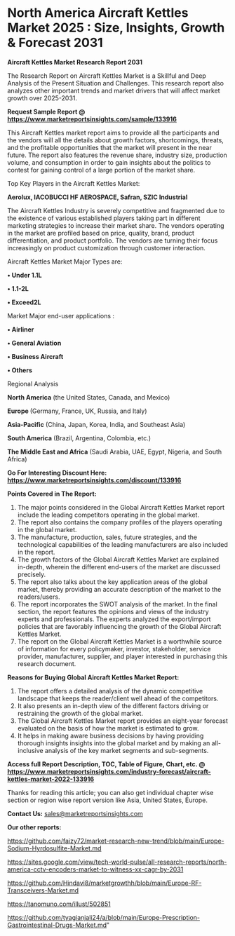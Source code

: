 # North America Aircraft Kettles Market 2025 : Size, Insights, Growth & Forecast 2031

<strong>Aircraft Kettles Market Research Report 2031</strong>

The Research Report on Aircraft Kettles Market is a Skillful and Deep Analysis of the Present Situation and Challenges. This research report also analyzes other important trends and market drivers that will affect market growth over 2025-2031.

<strong>Request Sample Report @ <a href=https://www.marketreportsinsights.com/sample/133916>https://www.marketreportsinsights.com/sample/133916</a></strong>

This Aircraft Kettles market report aims to provide all the participants and the vendors will all the details about growth factors, shortcomings, threats, and the profitable opportunities that the market will present in the near future. The report also features the revenue share, industry size, production volume, and consumption in order to gain insights about the politics to contest for gaining control of a large portion of the market share.

Top Key Players in the Aircraft Kettles Market:

<strong>Aerolux, IACOBUCCI HF AEROSPACE, Safran, SZIC Industrial</strong>

The Aircraft Kettles Industry is severely competitive and fragmented due to the existence of various established players taking part in different marketing strategies to increase their market share. The vendors operating in the market are profiled based on price, quality, brand, product differentiation, and product portfolio. The vendors are turning their focus increasingly on product customization through customer interaction.

Aircraft Kettles Market Major Types are:

<strong>• Under 1.1L

• 1.1-2L

• Exceed2L</strong>

Market Major end-user applications :

<strong>• Airliner

• General Aviation

• Business Aircraft

• Others</strong>

Regional Analysis

</u><strong><b>North America</b></strong> (the United States, Canada, and Mexico)

<strong><b>Europe </b></strong>(Germany, France, UK, Russia, and Italy)

<strong><b>Asia-Pacific</b></strong> (China, Japan, Korea, India, and Southeast Asia)

<strong><b>South America</b></strong> (Brazil, Argentina, Colombia, etc.)

<strong><b>The Middle East and Africa</b></strong> (Saudi Arabia, UAE, Egypt, Nigeria, and South Africa)

<strong>Go For Interesting Discount Here: <a href=https://www.marketreportsinsights.com/discount/133916>https://www.marketreportsinsights.com/discount/133916</a></strong>

<strong>Points Covered in The Report:</strong>
<ol>
  <li>The major points considered in the Global Aircraft Kettles Market report include the leading competitors operating in the global market.</li>
  <li>The report also contains the company profiles of the players operating in the global market.</li>
  <li>The manufacture, production, sales, future strategies, and the technological capabilities of the leading manufacturers are also included in the report.</li>
  <li>The growth factors of the Global Aircraft Kettles Market are explained in-depth, wherein the different end-users of the market are discussed precisely.</li>
  <li>The report also talks about the key application areas of the global market, thereby providing an accurate description of the market to the readers/users.</li>
  <li>The report incorporates the SWOT analysis of the market. In the final section, the report features the opinions and views of the industry experts and professionals. The experts analyzed the export/import policies that are favorably influencing the growth of the Global Aircraft Kettles Market.</li>
  <li>The report on the Global Aircraft Kettles Market is a worthwhile source of information for every policymaker, investor, stakeholder, service provider, manufacturer, supplier, and player interested in purchasing this research document.</li>
</ol>
<strong>Reasons for Buying Global Aircraft Kettles Market Report:</strong>

<ol>
  <li>The report offers a detailed analysis of the dynamic competitive landscape that keeps the reader/client well ahead of the competitors.</li>
  <li>It also presents an in-depth view of the different factors driving or restraining the growth of the global market.</li>
  <li>The Global Aircraft Kettles Market report provides an eight-year forecast evaluated on the basis of how the market is estimated to grow.</li>
  <li>It helps in making aware business decisions by having providing thorough insights insights into the global market and by making an all-inclusive analysis of the key market segments and sub-segments.</li>
</ol>
<strong>Access full Report Description, TOC, Table of Figure, Chart, etc. @ <a href=https://www.marketreportsinsights.com/industry-forecast/aircraft-kettles-market-2022-133916>https://www.marketreportsinsights.com/industry-forecast/aircraft-kettles-market-2022-133916</a></strong>


Thanks for reading this article; you can also get individual chapter wise section or region wise report version like Asia, United States, Europe.

<strong>Contact Us:</strong>
sales@marketreportsinsights.com

<strong>Our other reports:</strong>

<a href=https://github.com/faizy72/market-research-new-trend/blob/main/Europe-Sodium-Hyrdosulfite-Market.md>https://github.com/faizy72/market-research-new-trend/blob/main/Europe-Sodium-Hyrdosulfite-Market.md</a>

<a href=https://sites.google.com/view/tech-world-pulse/all-research-reports/north-america-cctv-encoders-market-to-witness-xx-cagr-by-2031>https://sites.google.com/view/tech-world-pulse/all-research-reports/north-america-cctv-encoders-market-to-witness-xx-cagr-by-2031</a>

<a href=https://github.com/Hindavi8/marketgrowthh/blob/main/Europe-RF-Transceivers-Market.md>https://github.com/Hindavi8/marketgrowthh/blob/main/Europe-RF-Transceivers-Market.md</a>

<a href=https://tanomuno.com/illust/502851>https://tanomuno.com/illust/502851</a>

<a href=https://github.com/tyagianjali24/a/blob/main/Europe-Prescription-Gastrointestinal-Drugs-Market.md>https://github.com/tyagianjali24/a/blob/main/Europe-Prescription-Gastrointestinal-Drugs-Market.md</a>"
